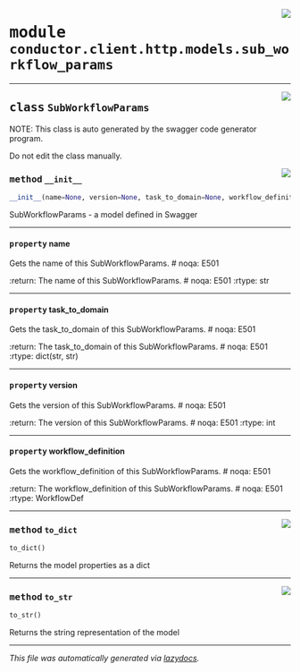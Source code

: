 <!-- markdownlint-disable -->

<a href="../src/conductor/client/http/models/sub_workflow_params.py#L0"><img align="right" style="float:right;" src="https://img.shields.io/badge/-source-cccccc?style=flat-square"></a>

# <kbd>module</kbd> `conductor.client.http.models.sub_workflow_params`






---

<a href="../src/conductor/client/http/models/sub_workflow_params.py#L6"><img align="right" style="float:right;" src="https://img.shields.io/badge/-source-cccccc?style=flat-square"></a>

## <kbd>class</kbd> `SubWorkflowParams`
NOTE: This class is auto generated by the swagger code generator program. 

Do not edit the class manually. 

<a href="../src/conductor/client/http/models/sub_workflow_params.py#L32"><img align="right" style="float:right;" src="https://img.shields.io/badge/-source-cccccc?style=flat-square"></a>

### <kbd>method</kbd> `__init__`

```python
__init__(name=None, version=None, task_to_domain=None, workflow_definition=None)
```

SubWorkflowParams - a model defined in Swagger 


---

#### <kbd>property</kbd> name

Gets the name of this SubWorkflowParams.  # noqa: E501 



:return: The name of this SubWorkflowParams.  # noqa: E501 :rtype: str 

---

#### <kbd>property</kbd> task_to_domain

Gets the task_to_domain of this SubWorkflowParams.  # noqa: E501 



:return: The task_to_domain of this SubWorkflowParams.  # noqa: E501 :rtype: dict(str, str) 

---

#### <kbd>property</kbd> version

Gets the version of this SubWorkflowParams.  # noqa: E501 



:return: The version of this SubWorkflowParams.  # noqa: E501 :rtype: int 

---

#### <kbd>property</kbd> workflow_definition

Gets the workflow_definition of this SubWorkflowParams.  # noqa: E501 



:return: The workflow_definition of this SubWorkflowParams.  # noqa: E501 :rtype: WorkflowDef 



---

<a href="../src/conductor/client/http/models/sub_workflow_params.py#L133"><img align="right" style="float:right;" src="https://img.shields.io/badge/-source-cccccc?style=flat-square"></a>

### <kbd>method</kbd> `to_dict`

```python
to_dict()
```

Returns the model properties as a dict 

---

<a href="../src/conductor/client/http/models/sub_workflow_params.py#L160"><img align="right" style="float:right;" src="https://img.shields.io/badge/-source-cccccc?style=flat-square"></a>

### <kbd>method</kbd> `to_str`

```python
to_str()
```

Returns the string representation of the model 




---

_This file was automatically generated via [lazydocs](https://github.com/ml-tooling/lazydocs)._
